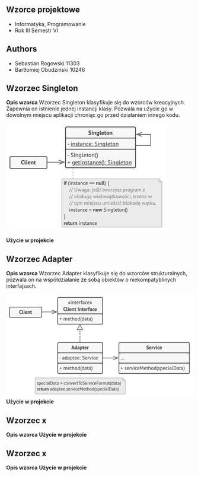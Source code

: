 ## Wzorce projektowe

- Informatyka, Programowanie
- Rok III Semestr VI

## Authors

- Sebastian Rogowski 11303
- Bartłomiej Obudziński 10246

## Wzorzec Singleton

**Opis wzorca**
Wzorzec Singleton klasyfikuje się do wzorców kreacyjnych. Zapewnia on istnienie jednej instancji klasy.
Pozwala na użycie go w dowolnym miejscu aplikacji chroniąc go przed działaniem innego kodu.

![singleton](https://github.com/WSBStudents/Money-Heist/blob/main/design_patterns/singleton_structure.png?raw=true)

**Użycie w projekcie**

## Wzorzec Adapter

**Opis wzorca**
Wzorzec Adapter klasyfikuje się do wzorców strukturalnych, pozwala on na współdziałanie ze sobą obiektów o niekompatyblinych interfajsach.

![singleton](https://github.com/WSBStudents/Money-Heist/blob/main/design_patterns/adapter_structure.png?raw=true)
**Użycie w projekcie**

## Wzorzec x

**Opis wzorca**
**Użycie w projekcie**

## Wzorzec x

**Opis wzorca**
**Użycie w projekcie**
